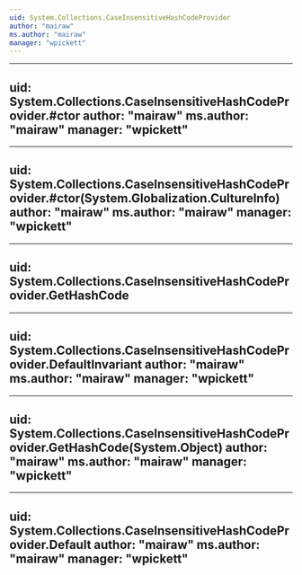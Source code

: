 ```yaml
---
uid: System.Collections.CaseInsensitiveHashCodeProvider
author: "mairaw"
ms.author: "mairaw"
manager: "wpickett"
---
```


---
uid: System.Collections.CaseInsensitiveHashCodeProvider.#ctor
author: "mairaw"
ms.author: "mairaw"
manager: "wpickett"
---

---
uid: System.Collections.CaseInsensitiveHashCodeProvider.#ctor(System.Globalization.CultureInfo)
author: "mairaw"
ms.author: "mairaw"
manager: "wpickett"
---

---
uid: System.Collections.CaseInsensitiveHashCodeProvider.GetHashCode
---

---
uid: System.Collections.CaseInsensitiveHashCodeProvider.DefaultInvariant
author: "mairaw"
ms.author: "mairaw"
manager: "wpickett"
---

---
uid: System.Collections.CaseInsensitiveHashCodeProvider.GetHashCode(System.Object)
author: "mairaw"
ms.author: "mairaw"
manager: "wpickett"
---

---
uid: System.Collections.CaseInsensitiveHashCodeProvider.Default
author: "mairaw"
ms.author: "mairaw"
manager: "wpickett"
---

